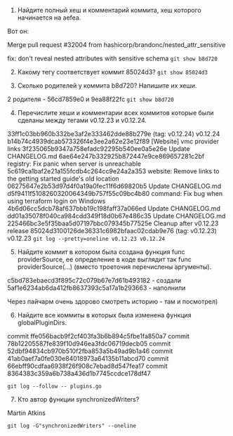 1. Найдите полный хеш и комментарий коммита, хеш которого начинается на aefea.

Вот он:

Merge pull request #32004 from hashicorp/brandonc/nested_attr_sensitive

fix: don't reveal nested attributes with sensitive schema
```git show b8d720```


2. Какому тегу соответствует коммит 85024d3?
```git show 85024d3```

3. Сколько родителей у коммита b8d720? Напишите их хеши.

2 родителя - 56cd7859e0 и 9ea88f22fc
```git show b8d720```

4. Перечислите хеши и комментарии всех коммитов которые были сделаны между тегами v0.12.23 и v0.12.24.

33ff1c03bb960b332be3af2e333462dde88b279e (tag: v0.12.24) v0.12.24
b14b74c4939dcab573326f4e3ee2a62e23e12f89 [Website] vmc provider links
3f235065b9347a758efadc92295b540ee0a5e26e Update CHANGELOG.md
6ae64e247b332925b872447e9ce869657281c2bf registry: Fix panic when server is unreachable
5c619ca1baf2e21a155fcdb4c264cc9e24a2a353 website: Remove links to the getting started guide's old location
06275647e2b53d97d4f0a19a0fec11f6d69820b5 Update CHANGELOG.md
d5f9411f5108260320064349b757f55c09bc4b80 command: Fix bug when using terraform login on Windows
4b6d06cc5dcb78af637bbb19c198faff37a066ed Update CHANGELOG.md
dd01a35078f040ca984cdd349f18d0b67e486c35 Update CHANGELOG.md
225466bc3e5f35baa5d07197bbc079345b77525e Cleanup after v0.12.23 release
85024d3100126de36331c6982bfaac02cdab9e76 (tag: v0.12.23) v0.12.23
```git log --pretty=oneline v0.12.23 v0.12.24```

5. Найдите коммит в котором была создана функция func providerSource, ее определение в коде выглядит 
так func providerSource(...) (вместо троеточия перечислены аргументы).

c5bd783ebaecd3f895c72c079b67e7d61b493182 - создали
5af1e6234ab6da412fb8637393c5a17a1b293663 - наполнили

Через пайчарм очень здорово смотреть историю - там и посмотрел)

6. Найдите все коммиты в которых была изменена функция globalPluginDirs.

commit ffe056bacb9f2cf403fa3b6b894c5fbe1fa850a7
commit 78b12205587fe839f10d946ea3fdc06719decb05
commit 52dbf94834cb970b510f2fba853a5b49ad9b1a46
commit 41ab0aef7a0fe030e84018973a64135b11abcd70
commit 66ebff90cdfaa6938f26f908c7ebad8d547fea17
commit 8364383c359a6b738a436d1b7745ccdce178df47

```git log --follow -- plugins.go```

7. Кто автор функции synchronizedWriters?

Martin Atkins

```git log -G"synchronizedWriters" --oneline```